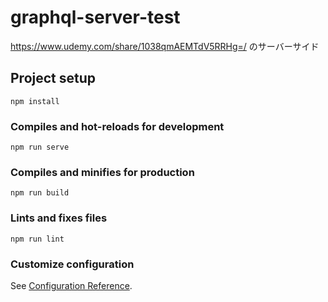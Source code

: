 # graphql-server-test

https://www.udemy.com/share/1038qmAEMTdV5RRHg=/
のサーバーサイド

## Project setup

```
npm install
```

### Compiles and hot-reloads for development

```
npm run serve
```

### Compiles and minifies for production

```
npm run build
```

### Lints and fixes files

```
npm run lint
```

### Customize configuration

See [Configuration Reference](https://cli.vuejs.org/config/).
